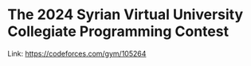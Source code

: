 # The 2024 Syrian Virtual University Collegiate Programming Contest

Link: <https://codeforces.com/gym/105264>
